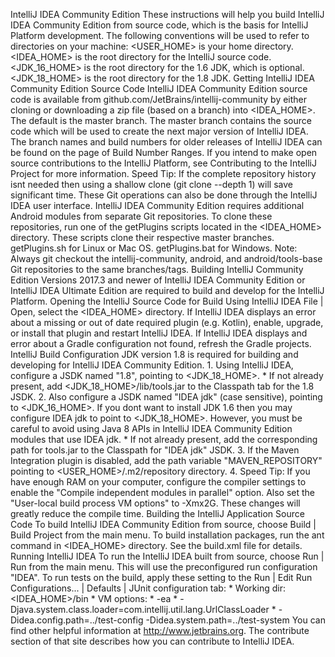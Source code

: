 IntelliJ IDEA Community Edition These instructions will help you build IntelliJ IDEA Community Edition from source code, which is the basis for IntelliJ Platform development. The following conventions will be used to refer to directories on your machine: <USER_HOME> is your home directory. <IDEA_HOME> is the root directory for the IntelliJ source code. <JDK_16_HOME> is the root directory for the 1.6 JDK, which is optional. <JDK_18_HOME> is the root directory for the 1.8 JDK. Getting IntelliJ IDEA Community Edition Source Code IntelliJ IDEA Community Edition source code is available from github.com/JetBrains/intellij-community by either cloning or downloading a zip file (based on a branch) into <IDEA_HOME>. The default is the master branch. The master branch contains the source code which will be used to create the next major version of IntelliJ IDEA. The branch names and build numbers for older releases of IntelliJ IDEA can be found on the page of Build Number Ranges. If you intend to make open source contributions to the IntelliJ Platform, see Contributing to the IntelliJ Project for more information. Speed Tip: If the complete repository history isnt needed then using a shallow clone (git clone --depth 1) will save significant time. These Git operations can also be done through the IntelliJ IDEA user interface. IntelliJ IDEA Community Edition requires additional Android modules from separate Git repositories. To clone these repositories, run one of the getPlugins scripts located in the <IDEA_HOME> directory. These scripts clone their respective master branches. getPlugins.sh for Linux or Mac OS. getPlugins.bat for Windows. Note: Always git checkout the intellij-community, android, and android/tools-base Git repositories to the same branches/tags. Building IntelliJ Community Edition Versions 2017.3 and newer of IntelliJ IDEA Community Edition or IntelliJ IDEA Ultimate Edition are required to build and develop for the IntelliJ Platform. Opening the IntelliJ Source Code for Build Using IntelliJ IDEA File | Open, select the <IDEA_HOME> directory. If IntelliJ IDEA displays an error about a missing or out of date required plugin (e.g. Kotlin), enable, upgrade, or install that plugin and restart IntelliJ IDEA. If IntelliJ IDEA displays and error about a Gradle configuration not found, refresh the Gradle projects. IntelliJ Build Configuration JDK version 1.8 is required for building and developing for IntelliJ IDEA Community Edition. 1. Using IntelliJ IDEA, configure a JSDK named "1.8", pointing to <JDK_18_HOME>. * If not already present, add <JDK_18_HOME>/lib/tools.jar to the Classpath tab for the 1.8 JSDK. 2. Also configure a JSDK named "IDEA jdk" (case sensitive), pointing to <JDK_16_HOME>. If you dont want to install JDK 1.6 then you may configure IDEA jdk to point to <JDK_18_HOME>. However, you must be careful to avoid using Java 8 APIs in IntelliJ IDEA Community Edition modules that use IDEA jdk. * If not already present, add the corresponding path for tools.jar to the Classpath for "IDEA jdk" JSDK. 3. If the Maven Integration plugin is disabled, add the path variable "MAVEN_REPOSITORY" pointing to <USER_HOME>/.m2/repository directory. 4. Speed Tip: If you have enough RAM on your computer, configure the compiler settings to enable the "Compile independent modules in parallel" option. Also set the "User-local build process VM options" to -Xmx2G. These changes will greatly reduce the compile time. Building the IntelliJ Application Source Code To build IntelliJ IDEA Community Edition from source, choose Build | Build Project from the main menu. To build installation packages, run the ant command in <IDEA_HOME> directory. See the build.xml file for details. Running IntelliJ IDEA To run the IntelliJ IDEA built from source, choose Run | Run from the main menu. This will use the preconfigured run configuration "IDEA". To run tests on the build, apply these setting to the Run | Edit Run Configurations... | Defaults | JUnit configuration tab: * Working dir: <IDEA_HOME>/bin * VM options: * -ea * -Djava.system.class.loader=com.intellij.util.lang.UrlClassLoader * -Didea.config.path=../test-config -Didea.system.path=../test-system You can find other helpful information at http://www.jetbrains.org. The contribute section of that site describes how you can contribute to IntelliJ IDEA.